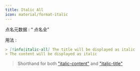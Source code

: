 ```yaml
---
title: Italic All
icon: material/format-italic
---
```


点名元数据 : “ 点名全”

用法 :
```md
> [!info|italic-all] The title will be displayed as italic
> The content will be displayed as italic
```
> Shorthand for both ["italic-content"](。/content-styling/page-8.md) and ["italic-title"](。/title-styling/page-18.md)
